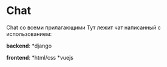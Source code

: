# Chat
Chat со всеми прилагающими
Тут лежит чат написанный c использованием:

**backend**:
*django 

**frontend**:
*html/css
*vuejs
